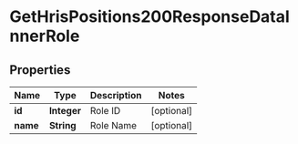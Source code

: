 

# GetHrisPositions200ResponseDataInnerRole


## Properties

| Name | Type | Description | Notes |
|------------ | ------------- | ------------- | -------------|
|**id** | **Integer** | Role ID |  [optional] |
|**name** | **String** | Role Name |  [optional] |



